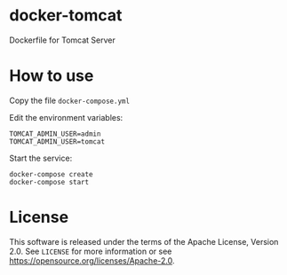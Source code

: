 # docker-tomcat
Dockerfile for Tomcat Server

# How to use
Copy the file `docker-compose.yml`
 
Edit the environment variables:

```
TOMCAT_ADMIN_USER=admin
TOMCAT_ADMIN_USER=tomcat
```

Start the service:
```
docker-compose create
docker-compose start
```

# License

This software is released under the terms of the Apache License, Version 2.0. See `LICENSE` for more
information or see <https://opensource.org/licenses/Apache-2.0>.